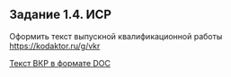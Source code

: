 ## Задание 1.4. ИСР
Оформить текст выпускной квалификационной работы https://kodaktor.ru/g/vkr

[Текст ВКР в формате DOC](https://github.com/Bolzuka/preddiplomnaya_practice-master/blob/master/1.4/ВКР.doc "Текст ВКР в формате DOC")
